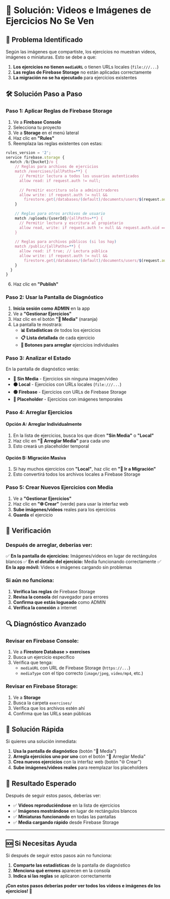# 🔧 Solución: Videos e Imágenes de Ejercicios No Se Ven

## 🚨 **Problema Identificado**

Según las imágenes que compartiste, los ejercicios no muestran videos, imágenes o miniaturas. Esto se debe a que:

1. **Los ejercicios no tienen `mediaURL`** o tienen URLs locales (`file:///...`)
2. **Las reglas de Firebase Storage** no están aplicadas correctamente
3. **La migración no se ha ejecutado** para ejercicios existentes

## 🛠️ **Solución Paso a Paso**

### **Paso 1: Aplicar Reglas de Firebase Storage**

1. Ve a **Firebase Console**
2. Selecciona tu proyecto
3. Ve a **Storage** en el menú lateral
4. Haz clic en **"Rules"**
5. Reemplaza las reglas existentes con estas:

```javascript
rules_version = '2';
service firebase.storage {
  match /b/{bucket}/o {
    // Reglas para archivos de ejercicios
    match /exercises/{allPaths=**} {
      // Permitir lectura a todos los usuarios autenticados
      allow read: if request.auth != null;
      
      // Permitir escritura solo a administradores
      allow write: if request.auth != null && 
        firestore.get(/databases/(default)/documents/users/$(request.auth.uid)).data.role == 'ADMIN';
    }
    
    // Reglas para otros archivos de usuario
    match /uploads/{userId}/{allPaths=**} {
      // Permitir lectura y escritura al propietario
      allow read, write: if request.auth != null && request.auth.uid == userId;
    }
    
    // Reglas para archivos públicos (si los hay)
    match /public/{allPaths=**} {
      allow read: if true; // Lectura pública
      allow write: if request.auth != null && 
        firestore.get(/databases/(default)/documents/users/$(request.auth.uid)).data.role == 'ADMIN';
    }
  }
}
```

6. Haz clic en **"Publish"**

### **Paso 2: Usar la Pantalla de Diagnóstico**

1. **Inicia sesión como ADMIN** en la app
2. Ve a **"Gestionar Ejercicios"**
3. Haz clic en el botón **"🐛 Media"** (naranja)
4. La pantalla te mostrará:
   - **📊 Estadísticas** de todos los ejercicios
   - **📋 Lista detallada** de cada ejercicio
   - **🔧 Botones para arreglar** ejercicios individuales

### **Paso 3: Analizar el Estado**

En la pantalla de diagnóstico verás:

- **🔴 Sin Media** - Ejercicios sin ninguna imagen/video
- **🟠 Local** - Ejercicios con URLs locales (`file:///...`)
- **🟢 Firebase** - Ejercicios con URLs de Firebase Storage
- **🔵 Placeholder** - Ejercicios con imágenes temporales

### **Paso 4: Arreglar Ejercicios**

#### **Opción A: Arreglar Individualmente**
1. En la lista de ejercicios, busca los que dicen **"Sin Media"** o **"Local"**
2. Haz clic en **"🔧 Arreglar Media"** para cada uno
3. Esto creará un placeholder temporal

#### **Opción B: Migración Masiva**
1. Si hay muchos ejercicios con **"Local"**, haz clic en **"🚀 Ir a Migración"**
2. Esto convertirá todos los archivos locales a Firebase Storage

### **Paso 5: Crear Nuevos Ejercicios con Media**

1. Ve a **"Gestionar Ejercicios"**
2. Haz clic en **"🌐 Crear"** (verde) para usar la interfaz web
3. **Sube imágenes/videos** reales para los ejercicios
4. **Guarda** el ejercicio

## 🎯 **Verificación**

### **Después de arreglar, deberías ver:**

✅ **En la pantalla de ejercicios:** Imágenes/videos en lugar de rectángulos blancos
✅ **En el detalle del ejercicio:** Media funcionando correctamente
✅ **En la app móvil:** Videos e imágenes cargando sin problemas

### **Si aún no funciona:**

1. **Verifica las reglas** de Firebase Storage
2. **Revisa la consola** del navegador para errores
3. **Confirma que estás logueado** como ADMIN
4. **Verifica la conexión** a internet

## 🔍 **Diagnóstico Avanzado**

### **Revisar en Firebase Console:**

1. Ve a **Firestore Database > exercises**
2. Busca un ejercicio específico
3. Verifica que tenga:
   - `mediaURL` con URL de Firebase Storage (`https://...`)
   - `mediaType` con el tipo correcto (`image/jpeg`, `video/mp4`, etc.)

### **Revisar en Firebase Storage:**

1. Ve a **Storage**
2. Busca la carpeta `exercises/`
3. Verifica que los archivos estén ahí
4. Confirma que las URLs sean públicas

## 🚀 **Solución Rápida**

Si quieres una solución inmediata:

1. **Usa la pantalla de diagnóstico** (botón "🐛 Media")
2. **Arregla ejercicios uno por uno** con el botón "🔧 Arreglar Media"
3. **Crea nuevos ejercicios** con la interfaz web (botón "🌐 Crear")
4. **Sube imágenes/videos reales** para reemplazar los placeholders

## 📱 **Resultado Esperado**

Después de seguir estos pasos, deberías ver:

- ✅ **Videos reproduciéndose** en la lista de ejercicios
- ✅ **Imágenes mostrándose** en lugar de rectángulos blancos
- ✅ **Miniaturas funcionando** en todas las pantallas
- ✅ **Media cargando rápido** desde Firebase Storage

---

## 🆘 **Si Necesitas Ayuda**

Si después de seguir estos pasos aún no funciona:

1. **Comparte las estadísticas** de la pantalla de diagnóstico
2. **Menciona qué errores** aparecen en la consola
3. **Indica si las reglas** se aplicaron correctamente

**¡Con estos pasos deberías poder ver todos los videos e imágenes de los ejercicios! 🎉** 
